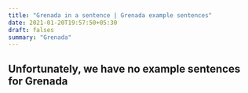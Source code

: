 ```yaml
---
title: "Grenada in a sentence | Grenada example sentences"
date: 2021-01-20T19:57:50+05:30
draft: falses
summary: "Grenada"
---
```

## Unfortunately, we have no example sentences for Grenada                 
